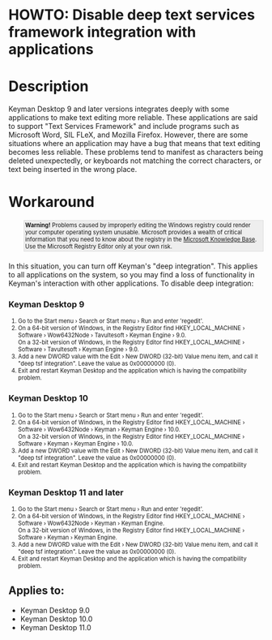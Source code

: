 # HOWTO: Disable deep text services framework integration with applications

<h1>Description</h1>

<p>Keyman Desktop 9 and later versions integrates deeply with some applications to make text editing more reliable. These applications are said to support "Text Services Framework" and include programs such as Microsoft Word, SIL FLeX, and Mozilla Firefox. However, there are some situations where an application may have a bug that means that text editing becomes less reliable. These problems tend to manifest as characters being deleted unexpectedly, or keyboards not matching the correct characters, or text being inserted in the wrong place.</p>

<h1>Workaround</h1>

<div style='background:#eee; border:1px solid #ddd;margin:10px 0px 20px 30px; padding:2px;'>
<dt style='font-size:.8em'><b>Warning!</b> Problems caused by improperly editing the Windows registry could render your computer operating system unusable. Microsoft provides a wealth of critical information that you need to know about the registry in the <a href='http://support.microsoft.com/support'>Microsoft Knowledge Base</a>.</dt>

<dt style='font-size:.8em'>Use the Microsoft Registry Editor only at your own risk.</dt>
</div>

<p>In this situation, you can turn off Keyman's "deep integration". This applies to all applications on the system, so you may find a loss of functionality in Keyman's interaction with other applications. To disable deep integration:</p>

<h3>Keyman Desktop 9</h3>

<ol style='font-size:.8em;' >
  <li>Go to the Start menu › Search or Start menu › Run and enter 'regedit'.</li>
  <li>On a 64-bit version of Windows, in the Registry Editor find HKEY_LOCAL_MACHINE › Software › Wow6432Node › Tavultesoft › Keyman Engine › 9.0.<br/>On a 32-bit version of Windows, in the Registry Editor find HKEY_LOCAL_MACHINE › Software › Tavultesoft › Keyman Engine › 9.0.</li>
  <li>Add a new DWORD value with the Edit › New DWORD (32-bit) Value menu item, and call it "deep tsf integration". Leave the value as 0x00000000 (0).</li>
  <li>Exit and restart Keyman Desktop and the application which is having the compatibility problem.</li>
</ol>

<h3>Keyman Desktop 10</h3>

<ol style='font-size:.8em;' >
  <li>Go to the Start menu › Search or Start menu › Run and enter 'regedit'.</li>
  <li>On a 64-bit version of Windows, in the Registry Editor find HKEY_LOCAL_MACHINE › Software › Wow6432Node › Keyman › Keyman Engine › 10.0.<br/>On a 32-bit version of Windows, in the Registry Editor find HKEY_LOCAL_MACHINE › Software › Keyman › Keyman Engine › 10.0.</li>
  <li>Add a new DWORD value with the Edit › New DWORD (32-bit) Value menu item, and call it "deep tsf integration". Leave the value as 0x00000000 (0).</li>
  <li>Exit and restart Keyman Desktop and the application which is having the compatibility problem.</li>
</ol>

<h3>Keyman Desktop 11 and later</h3>

<ol style='font-size:.8em;' >
  <li>Go to the Start menu › Search or Start menu › Run and enter 'regedit'.</li>
  <li>On a 64-bit version of Windows, in the Registry Editor find HKEY_LOCAL_MACHINE › Software › Wow6432Node › Keyman › Keyman Engine.<br/>On a 32-bit version of Windows, in the Registry Editor find HKEY_LOCAL_MACHINE › Software › Keyman › Keyman Engine.</li>
  <li>Add a new DWORD value with the Edit › New DWORD (32-bit) Value menu item, and call it "deep tsf integration". Leave the value as 0x00000000 (0).</li>
  <li>Exit and restart Keyman Desktop and the application which is having the compatibility problem.</li>
</ol>


## Applies to:
 * Keyman Desktop 9.0
 * Keyman Desktop 10.0
 * Keyman Desktop 11.0
